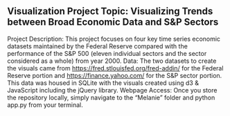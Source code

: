 ## Visualization Project Topic: Visualizing Trends between Broad Economic Data and S&P Sectors ##
Project Description: This project focuses on four key time series economic datasets maintained by the Federal Reserve compared with the performance of the S&P 500 (eleven individual sectors and the sector considered as a whole) from year 2000.
Data: The two datasets to create the visuals came from https://fred.stlouisfed.org/fred-addin/ for the Federal Reserve portion and https://finance.yahoo.com/ for the S&P sector portion. This data was housed in SQLite with the visuals created using d3 & JavaScript including the jQuery library.
Webpage Access: Once you store the repository locally, simply navigate to the “Melanie” folder and python app.py from your terminal.
